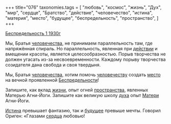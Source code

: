 +++
title="076"
taxonomies.tags = [
 "любовь",
 "космос",
 "жизнь",
 "Дух",
 "мир",
 "сердце",
 "Братство",
 "действие",
 "человечество",
 "истина",
 "материя",
 "место",
 "будущее",
 "беспредельность",
 "пространство",
]
+++

[Беспредельность 1 1930г](/agni/1930)

Мы, Братья [человечества](/tags/человечество), не принимаем параллельность там, где напряжённая спираль. Но параллельность, явленная при [действии](/tags/действие) и вмещении красоты, является целесообразностью. Порыв творчества не должен угасать из-за несвоевременности. Каждому порыву творчества созидателя дана свобода и своя твердыня.   

Мы, Братья [человечества](/tags/человечество), хотим помочь [человечеству](/tags/человечество) создать [место](/tags/место) на вечной проявленной [Беспредельности](/tags/беспредельность)!   

Запишите, как вклад [жизни](/tags/жизнь), опыт огней [пространства](/tags/пространство), явленных Матерью Агни-Йоги. Запишите как великую школу [духа](/tags/Дух) опыт [Матери](/tags/материя) Агни-Йоги.   

[Истина](/tags/истина) превышает фантазию, так и [будущее](/tags/будущее) превыше мечты. Говорил Ориген: «Глазами [сердца](/tags/космос) любовью!